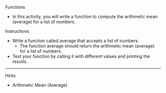 Functions

- In this activity, you will write a function to compute the arithmetic mean (average) for a list of numbers.

Instructions

- Write a function called average that accepts a list of numbers.
  - The function average should return the arithmetic mean (average) for a list of numbers.
- Test your function by calling it with different values and printing the results.

---

Hints

- Arithmetic Mean (Average)
